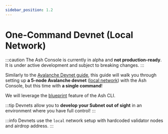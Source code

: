 ```yaml
---
sidebar_position: 1.2
---
```


# One-Command Devnet (Local Network)

:::caution
The Ash Console is currently in alpha and **not production-ready**. It is under active development and subject to breaking changes.
:::

Similarly to the [Avalanche Devnet guide](/docs/console/guides/local-network/), this guide will walk you through setting up **a 5-node Avalanche devnet** ([local network](https://docs.avax.network/nodes/configure/avalanchego-config-flags#network-id)) with the Ash Console, but this time with **a single command**!

We will leverage the [blueprint](/docs/console/reference/blueprints) feature of the Ash CLI.

:::tip
Devnets allow you to **develop your Subnet out of sight** in an environment where you have full control!
:::

:::info
Devnets use the `local` network setup with hardcoded validator nodes and airdrop address.
:::
